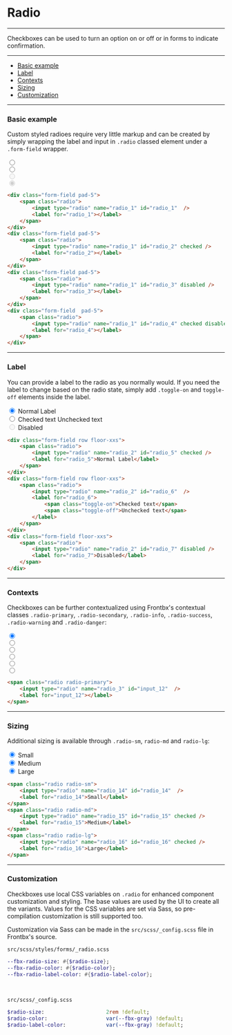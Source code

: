 # Radio

---

Checkboxes can be used to turn an option on or off or in forms to indicate confirmation.

---

*   [Basic example](#basic-example)
*   [Label](#label)
*   [Contexts](#contexts)
*   [Sizing](#sizing)
*   [Customization](#customization)

---

### Basic example

Custom styled radioes require very little markup and can be created by simply wrapping the label and input in `.radio` classed element under a `.form-field` wrapper. 

<div class="fbx-snippet-demo">
    <form class="text-center">
        <div class="form-field pad-5">
            <span class="radio">
                <input type="radio" name="radio_1" id="radio_1"  />
                <label for="radio_1"></label>
            </span>
        </div>
        <div class="form-field pad-5">
            <span class="radio">
                <input type="radio" name="radio_1" id="radio_2" checked />
                <label for="radio_2"></label>
            </span>
        </div>
        <div class="form-field pad-5">
            <span class="radio">
                <input type="radio" name="radio_1" id="radio_3" disabled />
                <label for="radio_3"></label>
            </span>
        </div>
        <div class="form-field  pad-5">
            <span class="radio">
                <input type="radio" name="radio_1" id="radio_4" checked disabled />
                <label for="radio_4"></label>
            </span>
        </div>
    </form>
</div>

```html
<div class="form-field pad-5">
    <span class="radio">
        <input type="radio" name="radio_1" id="radio_1"  />
        <label for="radio_1"></label>
    </span>
</div>
<div class="form-field pad-5">
    <span class="radio">
        <input type="radio" name="radio_1" id="radio_2" checked />
        <label for="radio_2"></label>
    </span>
</div>
<div class="form-field pad-5">
    <span class="radio">
        <input type="radio" name="radio_1" id="radio_3" disabled />
        <label for="radio_3"></label>
    </span>
</div>
<div class="form-field  pad-5">
    <span class="radio">
        <input type="radio" name="radio_1" id="radio_4" checked disabled />
        <label for="radio_4"></label>
    </span>
</div>
```

--- 

### Label

You can provide a label to the radio as you normally would. If you need the label to change based on the radio state, simply add `.toggle-on` and `toggle-off` elements inside the label.

<div class="fbx-snippet-demo">
    <form>
        <div class="form-field row floor-xxs">
            <span class="radio">
                <input type="radio" name="radio_2" id="radio_5"  checked/>
                <label for="radio_5">Normal Label</label>
            </span>
        </div>
        <div class="form-field row floor-xxs">
            <span class="radio">
                <input type="radio" name="radio_2" id="radio_6"  />
                <label for="radio_6">
                    <span class="toggle-on">Checked text</span>
                    <span class="toggle-off">Unchecked text</span>
                </label>
            </span>
        </div>
        <div class="form-field floor-xxs">
            <span class="radio">
                <input type="radio" name="radio_2" id="radio_7" disabled />
                <label for="radio_7">Disabled</label>
            </span>
        </div>
    </form>
</div>

```html
<div class="form-field row floor-xxs">
    <span class="radio">
        <input type="radio" name="radio_2" id="radio_5" checked />
        <label for="radio_5">Normal Label</label>
    </span>
</div>
<div class="form-field row floor-xxs">
    <span class="radio">
        <input type="radio" name="radio_2" id="radio_6"  />
        <label for="radio_6">
            <span class="toggle-on">Checked text</span>
            <span class="toggle-off">Unchecked text</span>
        </label>
    </span>
</div>
<div class="form-field floor-xxs">
    <span class="radio">
        <input type="radio" name="radio_2" id="radio_7" disabled />
        <label for="radio_7">Disabled</label>
    </span>
</div>
```

--- 

### Contexts

Checkboxes can be further contextualized using Frontbx's contextual classes `.radio-primary`,  `.radio-secondary`,  `.radio-info`,  `.radio-success`,  `.radio-warning` and `.radio-danger`:

<div class="fbx-snippet-demo">
    <form class="text-center">
        <div class="form-field pad-5">
            <span class="radio radio-primary">
                <input type="radio" name="radio_3" id="radio_8" checked />
                <label for="radio_8"></label>
            </span>
        </div>
        <div class="form-field pad-5">
            <span class="radio radio-secondary">
                <input type="radio" name="radio_3" id="radio_9"  />
                <label for="radio_9"></label>
            </span>
        </div>
        <div class="form-field pad-5">
            <span class="radio radio-info">
                <input type="radio" name="radio_3" id="radio_10" />
                <label for="radio_10"></label>
            </span>
        </div>
        <div class="form-field pad-5">
            <span class="radio radio-success">
                <input type="radio" name="radio_3" id="radio_11" />
                <label for="radio_11"></label>
            </span>
        </div>
        <div class="form-field pad-5">
            <span class="radio radio-warning">
                <input type="radio" name="radio_3" id="radio_12" />
                <label for="radio_12"></label>
            </span>
        </div>
        <div class="form-field pad-5">
            <span class="radio radio-danger">
                <input type="radio" name="radio_3" id="radio_13" />
                <label for="radio_13"></label>
            </span>
        </div>
    </form>
</div>

```html
<span class="radio radio-primary">
    <input type="radio" name="radio_3" id="input_12"  />
    <label for="input_12"></label>
</span>
```

--- 

### Sizing

Additional sizing is available through `.radio-sm`, `radio-md` and `radio-lg`:

<div class="fbx-snippet-demo">
    <form class="text-center">
        <div class="form-field pad-5">
            <span class="radio radio-sm">
                <input type="radio" name="radio_14" id="radio_14" checked />
                <label for="radio_14">Small</label>
            </span>
        </div>
        <div class="form-field pad-5">
            <span class="radio radio-md">
                <input type="radio" name="radio_15" id="radio_15" checked />
                <label for="radio_15">Medium</label>
            </span>
        </div>
        <div class="form-field pad-5">
            <span class="radio radio-lg">
                <input type="radio" name="radio_16" id="radio_16" checked />
                <label for="radio_16">Large</label>
            </span>
        </div>
    </form>
</div>

```html
<span class="radio radio-sm">
    <input type="radio" name="radio_14" id="radio_14"  />
    <label for="radio_14">Small</label>
</span>
<span class="radio radio-md">
    <input type="radio" name="radio_15" id="radio_15" checked />
    <label for="radio_15">Medium</label>
</span>
<span class="radio radio-lg">
    <input type="radio" name="radio_16" id="radio_16" checked />
    <label for="radio_16">Large</label>
</span>
```

---

### Customization

Checkboxes use local CSS variables on `.radio` for enhanced component customization and styling. The base values are used by the UI to create all the variants. Values for the CSS variables are set via Sass, so pre-compilation customization is still supported too.

Customization via Sass can be made in the `src/scss/_config.scss` file in Frontbx's source.

```file-path
src/scss/styles/forms/_radio.scss
```
```sass
--fbx-radio-size: #{$radio-size};
--fbx-radio-color: #{$radio-color};
--fbx-radio-label-color: #{$radio-label-color};
```

<br>

```file-path
src/scss/_config.scss
```
```sass
$radio-size:                    2rem !default;
$radio-color:                   var(--fbx-gray) !default;
$radio-label-color:             var(--fbx-gray) !default;
```

